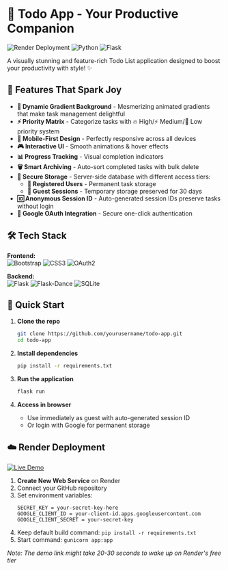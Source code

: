 # 🚀 Todo App - Your Productive Companion

![Render Deployment](https://img.shields.io/badge/Render-Deployed-%23FF6F61?style=for-the-badge&logo=render&logoColor=white)
![Python](https://img.shields.io/badge/Python-3.10%2B-%233776AB?style=for-the-badge&logo=python&logoColor=white)
![Flask](https://img.shields.io/badge/Flask-2.0%2B-%23000?style=for-the-badge&logo=flask&logoColor=white)

A visually stunning and feature-rich Todo List application designed to boost your productivity with style! ✨


## 🌟 Features That Spark Joy

- **🌈 Dynamic Gradient Background** - Mesmerizing animated gradients that make task management delightful
- **⚡ Priority Matrix** - Categorize tasks with 🔥 High/⚡ Medium/🌱 Low priority system
- **📱 Mobile-First Design** - Perfectly responsive across all devices
- **🎮 Interactive UI** - Smooth animations & hover effects
- **📊 Progress Tracking** - Visual completion indicators
- **🗑️ Smart Archiving** - Auto-sort completed tasks with bulk delete
- **🔐 Secure Storage** - Server-side database with different access tiers:
  - **👤 Registered Users** - Permanent task storage
  - **👥 Guest Sessions** - Temporary storage preserved for 30 days
- **🆔 Anonymous Session ID** - Auto-generated session IDs preserve tasks without login
- **🔐 Google OAuth Integration** - Secure one-click authentication

## 🛠️ Tech Stack

**Frontend:**  
![Bootstrap](https://img.shields.io/badge/Bootstrap-5.3-%237952B3?style=flat-square&logo=bootstrap&logoColor=white)
![CSS3](https://img.shields.io/badge/CSS3-Animation-%231572B6?style=flat-square&logo=css3&logoColor=white)
![OAuth2](https://img.shields.io/badge/OAuth2-Google-%234285F4?style=flat-square&logo=google&logoColor=white)

**Backend:**  
![Flask](https://img.shields.io/badge/Flask-RESTful-%23000?style=flat-square&logo=flask&logoColor=white)
![Flask-Dance](https://img.shields.io/badge/Flask_Dance-OAuth-%23000?style=flat-square&logo=flask&logoColor=white)
![SQLite](https://img.shields.io/badge/SQLite-Database-%23003B57?style=flat-square&logo=sqlite&logoColor=white)

## 🚀 Quick Start

1. **Clone the repo**
   ```bash
   git clone https://github.com/yourusername/todo-app.git
   cd todo-app
   ```

2. **Install dependencies**
   ```bash
   pip install -r requirements.txt
   ```

3. **Run the application**
   ```bash
   flask run
   ```

4. **Access in browser**  
   - Use immediately as guest with auto-generated session ID  
   - Or login with Google for permanent storage

## ☁️ Render Deployment

[![Live Demo](https://img.shields.io/badge/Live_Demo-Access_Now-%2300B4FF?style=for-the-badge&logo=render&logoColor=white)](https://todo-app-using-flask.onrender.com)

1. **Create New Web Service** on Render
2. Connect your GitHub repository
3. Set environment variables:
   ```text
   SECRET_KEY = your-secret-key-here
   GOOGLE_CLIENT_ID = your-client-id.apps.googleusercontent.com
   GOOGLE_CLIENT_SECRET = your-secret-key
   ```
4. Keep default build command: `pip install -r requirements.txt`
5. Start command: `gunicorn app:app`

*Note: The demo link might take 20-30 seconds to wake up on Render's free tier*
